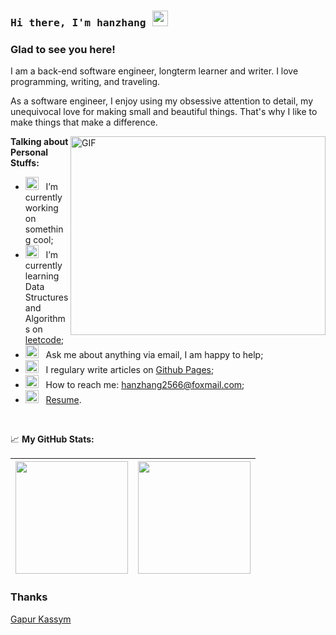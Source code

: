 ### <samp>Hi there, I'm hanzhang <img src="https://media.giphy.com/media/hvRJCLFzcasrR4ia7z/giphy.gif" width="25"> </samp>

### Glad to see you here!

I am a back-end software engineer, longterm learner and writer. I love programming, writing, and traveling.

As a software engineer, I enjoy using my obsessive attention to detail, my unequivocal love for making small and beautiful things. That's why I like to make things that make a difference.


<img align="right" alt="GIF" src="https://github.com/Gapur/Gapur/blob/main/assets/coding.gif?raw=true" width="408" height="318" />

**Talking about Personal Stuffs:**

- <img src="https://github.com/Gapur/Gapur/blob/main/assets/developer.gif?raw=true" width="21" />&nbsp;&nbsp; I’m currently working on something cool;
- <img src="https://github.com/Gapur/Gapur/blob/main/assets/lightning.gif?raw=true" width="21" />&nbsp;&nbsp; I’m currently learning Data Structures and Algorithms on [leetcode](https://leetcode.com/GKassym);
- <img src="https://github.com/Gapur/Gapur/blob/main/assets/message.gif?raw=true" width="21" />&nbsp;&nbsp; Ask me about anything via email, I am happy to help;
- <img src="https://github.com/Gapur/Gapur/blob/main/assets/laptop.gif?raw=true" width="21" />&nbsp;&nbsp; I regulary write articles on [Github Pages](https://hanzhang2566.github.io);
- <img src="https://github.com/Gapur/Gapur/blob/main/assets/letterbox.gif?raw=true" width="21" />&nbsp;&nbsp; How to reach me: hanzhang2566@foxmail.com;
- <img src="https://github.com/Gapur/Gapur/blob/main/assets/doc.gif?raw=true" width="21" />&nbsp;&nbsp; [Resume](http://hanzhang2566.github.io/about/).

</br>

📈 **My GitHub Stats:**

| <img height="180em" src="https://github-readme-stats.vercel.app/api?username=hanzhang2566&layout=default&show_icons=true&theme=cobalt&bg_color=DEG,b9586f,904e95" /> | <img height="180em" src="https://github-readme-stats.vercel.app/api/top-langs/?username=hanzhang2566&layout=default"/> |
| ------------------------------------------------------------ | ------------------------------------------------------------ |

### Thanks

[Gapur Kassym](https://github.com/Gapur)
